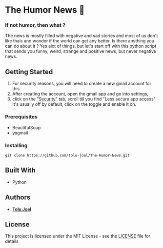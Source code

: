 # The Humor News 🙈
### If not humor, then what ?

The news is mostly filled with negative and sad stories and most of us don't like thais and wonder if the world can get any better.
Is there anything you can do about it ? Yes alot of things, but let's start off with this python script that sends you funny, weird, strange and positive news, but never negative news.

## Getting Started

1) For security reasons, you will need to create a new gmail account for this.
2) After creating the account, open the gmail app and go into settings,
3) click on the ["Security"](https://myaccount.google.com/data-and-privacy) tab, scroll till you find "Less secure app access"
It's usually off by default, click on the toggle and enable it on.


### Prerequisites

* BeautifulSoup
* yagmail

### Installing

```
git clone https://github.com/tolu-joel/The-Humor-News.git
```

## Built With

* Python

## Authors

* [**Tolu Joel**](https://twitter.com/tolu_joel_)

## License

This project is licensed under the MIT License - see the [LICENSE](LICENSE) file for details
